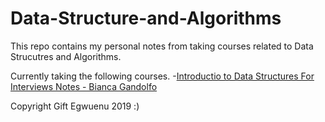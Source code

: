 # Data-Structure-and-Algorithms

This repo contains my personal notes from taking courses related to Data Strucutres and Algorithms.

Currently taking the following courses.
-[Introductio to Data Structures For Interviews Notes - Bianca Gandolfo](https://frontendmasters.com/courses/data-structures-interviews/)


Copyright Gift Egwuenu 2019 :)